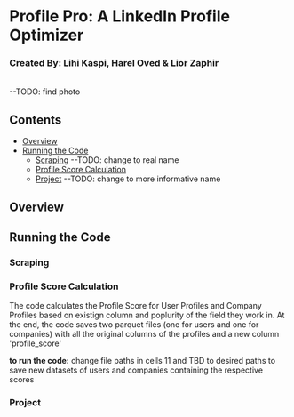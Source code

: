 # Profile Pro: A LinkedIn Profile Optimizer
### Created By: Lihi Kaspi, Harel Oved & Lior Zaphir
<br>
--TODO: find photo

## Contents
- [Overview](##Overview)
- [Running the Code](##Running-the-Code)
  - [Scraping](###Scraping) --TODO: change to real name
  - [Profile Score Calculation](###Profile-Score-Calculation)
  - [Project](###Project) --TODO: change to more informative name



## Overview


## Running the Code
### Scraping


### Profile Score Calculation
The code calculates the Profile Score for User Profiles and Company Profiles based on existign column and poplurity of the field they work in.
At the end, the code saves two parquet files (one for users and one for companies) with all the original columns of the profiles and a new column 'profile_score'

**to run the code:** change file paths in cells 11 and TBD to desired paths to save new datasets of users and companies containing the respective scores

### Project


